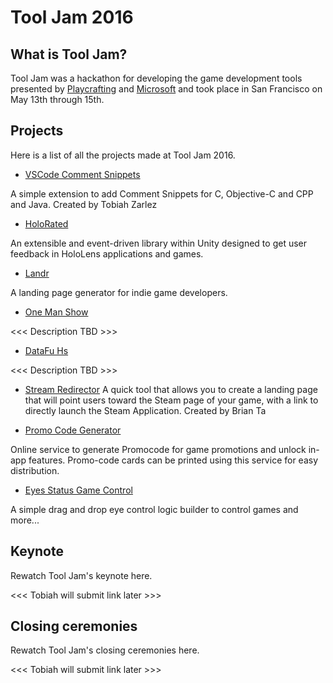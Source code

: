 # Tool Jam 2016 #

## What is Tool Jam? ##
Tool Jam was a hackathon for developing the game development tools presented by [Playcrafting](https://www.playcrafting.com/) and [Microsoft](https://developer.microsoft.com/) and took place in San Francisco on May 13th through 15th.

## Projects ##

Here is a list of all the projects made at Tool Jam 2016.

- [VSCode Comment Snippets](https://github.com/TobiahZ/vscode-comment-snippets)

 A simple extension to add Comment Snippets for C, Objective-C and CPP and Java.
 Created by Tobiah Zarlez

- [HoloRated](https://github.com/JonECG/HoloRated)

 An extensible and event-driven library within Unity designed to get user feedback in HoloLens applications and games.

- [Landr](https://github.com/BerniceChua/landr)

 A landing page generator for indie game developers.


- [One Man Show](https://github.com/Knoopx/playcrafting-hackathon/) 

 <<< Description TBD >>>
 
- [DataFu Hs](https://github.com/datafu/hs)

 <<< Description TBD >>>
 
- [Stream Redirector](https://github.com/bctaucsd/steamredirector)
 A quick tool that allows you to create a landing page that will point users toward the Steam page of your game, with a link to directly launch the Steam Application.
 Created by Brian Ta

- [Promo Code Generator](https://github.com/pujariamol/promo_code_generator)

Online service to generate Promocode for game promotions and unlock in-app features. Promo-code cards can be printed using this service for easy distribution.

 
- [Eyes Status Game Control](https://github.com/mvacosmos/eyes_status_game_control)

 A simple drag and drop eye control logic builder to control games and more...

## Keynote ##

Rewatch Tool Jam's keynote here.

<<< Tobiah will submit link later >>>

## Closing ceremonies ##

Rewatch Tool Jam's closing ceremonies here.

<<< Tobiah will submit link later >>>
